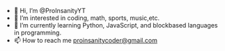 - 👋 Hi, I’m @ProInsanityYT
- 👀 I’m interested in coding, math, sports, music,etc.
- 🌱 I’m currently learning Python, JavaScript, and blockbased languages in programming.
- 📫 How to reach me proinsanitycoder@gmail.com


<!---
ProInsanityYT/ProInsanityYT is a ✨ special ✨ repository because its `README.md` (this file) appears on your GitHub profile.
You can click the Preview link to take a look at your changes.
--->
